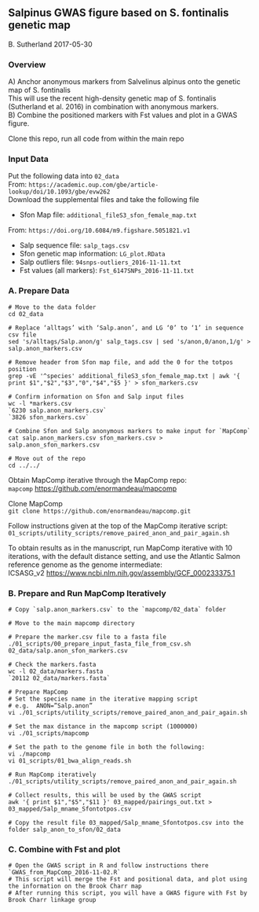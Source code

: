 ## Salpinus GWAS figure based on S. fontinalis genetic map
B. Sutherland
2017-05-30

### Overview
A) Anchor anonymous markers from Salvelinus alpinus onto the genetic map of S. fontinalis    
This will use the recent high-density genetic map of S. fontinalis (Sutherland et al. 2016) in combination with anonymous markers.    
B) Combine the positioned markers with Fst values and plot in a GWAS figure.   

Clone this repo, run all code from within the main repo   

### Input Data
Put the following data into `02_data`    
From: `https://academic.oup.com/gbe/article-lookup/doi/10.1093/gbe/evw262`   
Download the supplemental files and take the following file   
* Sfon Map file: `additional_fileS3_sfon_female_map.txt`   

From: `https://doi.org/10.6084/m9.figshare.5051821.v1`    
* Salp sequence file: `salp_tags.csv`    
* Sfon genetic map information: `LG_plot.RData`
* Salp outliers file: `94snps-outliers_2016-11-11.txt`   
* Fst values (all markers): `Fst_6147SNPs_2016-11-11.txt`   


### A. Prepare Data  

```
# Move to the data folder
cd 02_data

# Replace ‘alltags’ with ‘Salp.anon’, and LG ‘0’ to ‘1’ in sequence csv file
sed 's/alltags/Salp.anon/g' salp_tags.csv | sed 's/anon,0/anon,1/g' > salp.anon_markers.csv

# Remove header from Sfon map file, and add the 0 for the totpos position
grep -vE '^species' additional_fileS3_sfon_female_map.txt | awk '{ print $1","$2","$3","0","$4","$5 }' > sfon_markers.csv

# Confirm information on Sfon and Salp input files
wc -l *markers.csv
`6230 salp.anon_markers.csv`
`3826 sfon_markers.csv`

# Combine Sfon and Salp anonymous markers to make input for `MapComp`
cat salp.anon_markers.csv sfon_markers.csv > salp.anon_sfon_markers.csv

# Move out of the repo
cd ../../

```
Obtain MapComp iterative through the MapComp repo:  
`mapcomp` https://github.com/enormandeau/mapcomp   

Clone MapComp   
`git clone https://github.com/enormandeau/mapcomp.git`

Follow instructions given at the top of the MapComp iterative script:  
`01_scripts/utility_scripts/remove_paired_anon_and_pair_again.sh`  

To obtain results as in the manuscript, run MapComp iterative with 10 iterations, with the default distance setting, and use the Atlantic Salmon reference genome as the genome intermediate:   
ICSASG_v2 https://www.ncbi.nlm.nih.gov/assembly/GCF_000233375.1  


### B. Prepare and Run MapComp Iteratively
```
# Copy `salp.anon_markers.csv` to the `mapcomp/02_data` folder   

# Move to the main mapcomp directory

# Prepare the marker.csv file to a fasta file
./01_scripts/00_prepare_input_fasta_file_from_csv.sh 02_data/salp.anon_sfon_markers.csv

# Check the markers.fasta 
wc -l 02_data/markers.fasta
`20112 02_data/markers.fasta`

# Prepare MapComp
# Set the species name in the iterative mapping script
# e.g.  ANON=”Salp.anon”
vi ./01_scripts/utility_scripts/remove_paired_anon_and_pair_again.sh

# Set the max distance in the mapcomp script (1000000)
vi ./01_scripts/mapcomp

# Set the path to the genome file in both the following:   
vi ./mapcomp   
vi 01_scripts/01_bwa_align_reads.sh   

# Run MapComp iteratively 
./01_scripts/utility_scripts/remove_paired_anon_and_pair_again.sh

# Collect results, this will be used by the GWAS script
awk '{ print $1","$5","$11 }' 03_mapped/pairings_out.txt > 03_mapped/Salp_mname_Sfontotpos.csv

# Copy the result file 03_mapped/Salp_mname_Sfontotpos.csv into the folder salp_anon_to_sfon/02_data
```

### C. Combine with Fst and plot
```
# Open the GWAS script in R and follow instructions there   
`GWAS_from_MapComp_2016-11-02.R`    
# This script will merge the Fst and positional data, and plot using the information on the Brook Charr map    
# After running this script, you will have a GWAS figure with Fst by Brook Charr linkage group   
```
